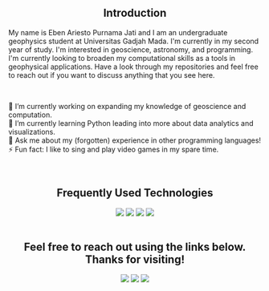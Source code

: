 <h2 align="center">Introduction</h2>

My name is Eben Ariesto Purnama Jati and I am an undergraduate geophysics student at Universitas Gadjah Mada. I'm currently in my second year of study. I'm interested in geoscience, astronomy, and programming. I'm currently looking to broaden my computational skills as a tools in geophysical applications. Have a look through my repositories and feel free to reach out if you want to discuss anything that you see here.

<br>

🔭 I’m currently working on expanding my knowledge of geoscience and computation.<br>
🌱 I’m currently learning Python leading into more about data analytics and visualizations.<br>
💬 Ask me about my (forgotten) experience in other programming languages!<br>
⚡ Fun fact: I like to sing and play video games in my spare time.<br>

<br>

<h2 align="center">Frequently Used Technologies</h2>

<div align="center">
  <img src="https://img.shields.io/badge/python%20-%2314354C.svg?&style=for-the-badge&logo=python&logoColor=white">
  <img src="https://img.shields.io/badge/git%20-%23F05033.svg?&style=for-the-badge&logo=git&logoColor=white"/>   <img src="http://img.shields.io/badge/-VS%20Code-000000?style=for-the-badge&logo=Visual-studio-code&logoColor=blue">
  <img src="https://img.shields.io/badge/anaconda-white?style=for-the-badge&logo=anaconda&logoColor=white&color=green">
</div>

<br>

<h2 align="center">Feel free to reach out using the links below. Thanks for visiting!</h2>
<p align="center">
  <a href="https://www.linkedin.com/in/eben-ariesto-0293b6277/"><img src="https://img.shields.io/badge/linkedin-%230077B5.svg?&style=for-the-badge&logo=linkedin&logoColor=white"/></a>
  <a href="https://www.instagram.com/ariestoeben/"><img src="https://img.shields.io/badge/instagram-%23E4405F.svg?&style=for-the-badge&logo=instagram&logoColor=white"/></a>
  <a href="mailto:ebenariestopurnamajati@mail.ugm.ac.id"><img src="https://img.shields.io/badge/gmail-white?style=for-the-badge&logo=gmail&logoColor=white&color=red"></a>
</p>